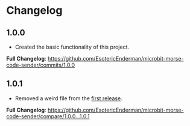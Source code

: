 # Changelog

## 1.0.0

- Created the basic functionality of this project.

**Full Changelog**: https://github.com/EsotericEnderman/microbit-morse-code-sender/commits/1.0.0

## 1.0.1

- Removed a weird file from the [first release](#1.0.0).

**Full Changelog**: https://github.com/EsotericEnderman/microbit-morse-code-sender/compare/1.0.0...1.0.1
